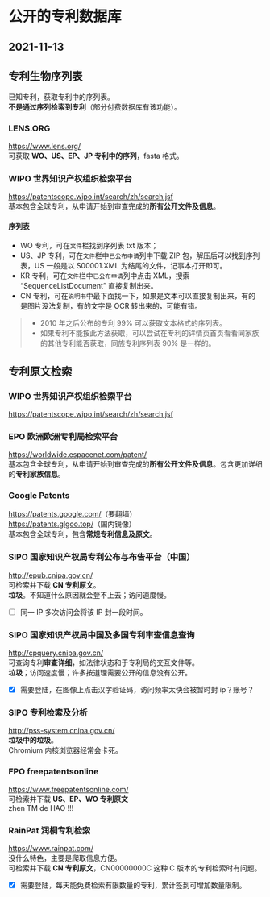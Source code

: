 # 公开的专利数据库
2021-11-13
------

## 专利生物序列表
已知专利，获取专利中的序列表。  
**不是通过序列检索到专利**（部分付费数据库有该功能）。

### LENS.ORG
<https://www.lens.org/>  
可获取 **WO、US、EP、JP 专利中的序列**，fasta 格式。

### WIPO 世界知识产权组织检索平台  
<https://patentscope.wipo.int/search/zh/search.jsf>  
基本包含全球专利，从申请开始到审查完成的**所有公开文件及信息**。  
 
#### 序列表
- WO 专利，可在`文件`栏找到序列表 txt 版本；  
- US、JP 专利，可在`文件`栏中`已公布申请`列中下载 ZIP 包，解压后可以找到序列表，US 一般是以 S00001.XML 为结尾的文件，记事本打开即可。  
- KR 专利，可在`文件`栏中`已公布申请`列中点击 XML，搜索 “SequenceListDocument” 直接复制出来。  
- CN 专利，可在`说明书`中最下面找一下，如果是文本可以直接复制出来，有的是图片没法复制，有的文字是 OCR 转出来的，可能有错。  

> - 2010 年之后公布的专利 99% 可以获取文本格式的序列表。  
> - 如果专利不能按此方法获取，可以尝试在专利的详情页首页看看同家族的其他专利能否获取，同族专利序列表 90% 是一样的。


## 专利原文检索
### WIPO 世界知识产权组织检索平台  
<https://patentscope.wipo.int/search/zh/search.jsf>  

  
### EPO 欧洲欧洲专利局检索平台  
<https://worldwide.espacenet.com/patent/>  
基本包含全球专利，从申请开始到审查完成的**所有公开文件及信息**。包含更加详细的**专利家族信息**。  
 
### Google Patents  
<https://patents.google.com/>（要翻墙）  
<https://patents.glgoo.top/>（国内镜像）  
基本包含全球专利，包含**常规专利信息及原文**。

### SIPO 国家知识产权局专利公布与布告平台（中国）  
<http://epub.cnipa.gov.cn/>  
可检索并下载 **CN 专利原文**。  
**垃圾**。不知道什么原因就会登不上去；访问速度慢。
  - [ ] 同一 IP 多次访问会将该 IP 封一段时间。  

### SIPO 国家知识产权局中国及多国专利审查信息查询  
<http://cpquery.cnipa.gov.cn/>  
可查询专利**审查详细**，如法律状态和于专利局的交互文件等。  
**垃圾**；访问速度慢；许多按道理需要公开的信息没有公开。
  - [X] 需要登陆，在图像上点击汉字验证码，访问频率太快会被暂时封 ip？账号？ 

### SIPO 专利检索及分析
<http://pss-system.cnipa.gov.cn/>  
**垃圾中的垃圾**。  
Chromium 内核浏览器经常会卡死。

### FPO freepatentsonline  
<https://www.freepatentsonline.com/>  
可检索并下载 **US、EP、WO 专利原文**  
zhen TM de HAO !!!  
  
### RainPat 润桐专利检索  
<https://www.rainpat.com/>  
没什么特色，主要是爬取信息方便。  
可检索并下载 **CN 专利原文**，CN00000000C 这种 C 版本的专利检索时有问题。  
  - [X] 需要登陆，每天能免费检索有限数量的专利，累计签到可增加数量限制。  


  
